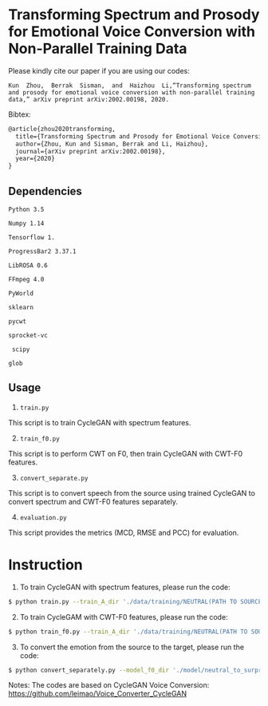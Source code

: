 # Transforming Spectrum and Prosody for Emotional Voice Conversion with Non-Parallel Training Data

Please kindly cite our paper if you are using our codes:
```
Kun  Zhou,  Berrak  Sisman,  and  Haizhou  Li,“Transforming spectrum and prosody for emotional voice conversion with non-parallel training data,” arXiv preprint arXiv:2002.00198, 2020.
```
Bibtex:
```diff
@article{zhou2020transforming, 
  title={Transforming Spectrum and Prosody for Emotional Voice Conversion with Non-Parallel Training Data},
  author={Zhou, Kun and Sisman, Berrak and Li, Haizhou},
  journal={arXiv preprint arXiv:2002.00198},
  year={2020}
}
```
Dependencies
-------

  `Python 3.5`

  `Numpy 1.14`

  `Tensorflow 1.`

  `ProgressBar2 3.37.1`

  `LibROSA 0.6`

  `FFmpeg 4.0`

  `PyWorld`

  `sklearn`

  `pycwt`

  `sprocket-vc`

 ` scipy`

  `glob`

Usage
---------

1. `train.py`

This script is to train CycleGAN with spectrum features.

2. `train_f0.py`

This script is to perform CWT on F0, then train CycleGAN with CWT-F0 features.

3. `convert_separate.py`

This script is to convert speech from the source using trained CycleGAN to convert spectrum and CWT-F0 features separately.

4. `evaluation.py`

This script provides the metrics (MCD, RMSE and PCC) for evaluation.

# Instruction

1. To train CycleGAN with spectrum features, please run the code:</br>
```Bash
$ python train.py --train_A_dir './data/training/NEUTRAL(PATH TO SOURCE TRAINING DATA)' --train_B_dir './data/training/SURPRISE(PATH TO TARGET TRAINING DATA)' --model_dir_default = './model/neutral_to_suprise_mceps' --model_name 'neutral_to_suprise_mceps.ckpt' --random_seed 0 --validation_A_dir './data/evaluation_all/NEUTRAL' --validation_B_dir './data/evaluation_all/SURPRISE' --output_dir './validation_output' --tensorboard_log_dir './log'
```

2. To train CycleGAM with CWT-F0 features, please run the code: 
```Bash
$ python train_f0.py --train_A_dir './data/training/NEUTRAL(PATH TO SOURCE TRAINING DATA)' --train_B_dir './data/training/SURPRISE(PATH TO TARGET TRAINING DATA)' --model_dir_default = './model/neutral_to_suprise_f0' --model_name 'neutral_to_suprise_f0.ckpt' --random_seed 0 --validation_A_dir './data/evaluation_all/NEUTRAL' --validation_B_dir './data/evaluation_all/SURPRISE' --output_dir './validation_output' --tensorboard_log_dir './log' 
```

3. To convert the emotion from the source to the target, please run the code:
```Bash
$ python convert_separately.py --model_f0_dir './model/neutral_to_surprise_f0' --model_f0_name 'neutral_to_surprise_f0.ckpt' --model_mceps_dir './model/neutral_to_surprise_mceps' --model_mceps_name 'neutral_to_surprise_mceps.ckpt' --data_dir './data/evaluation_all/NEUTRAL(PATH TO EVALUATION DATA)' --conversion_direction 'A2B' --output_dir './converted_voices_neutral_to_surprise_separate'
```


Notes: 
The codes are based on CycleGAN Voice Conversion: https://github.com/leimao/Voice_Converter_CycleGAN



